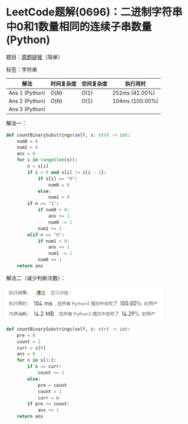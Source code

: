 # LeetCode题解(0696)：二进制字符串中0和1数量相同的连续子串数量(Python)

题目：[原题链接](https://leetcode-cn.com/problems/count-binary-substrings/)（简单）

标签：字符串

| 解法           | 时间复杂度 | 空间复杂度 | 执行用时        |
| -------------- | ---------- | ---------- | --------------- |
| Ans 1 (Python) | $O(N)$     | $O(1)$     | 252ms (42.00%)  |
| Ans 2 (Python) | $O(N)$     | $O(1)$     | 104ms (100.00%) |
| Ans 3 (Python) |            |            |                 |

解法一：

```python
def countBinarySubstrings(self, s: str) -> int:
    num0 = 0
    num1 = 0
    ans = 0
    for i in range(len(s)):
        n = s[i]
        if i > 0 and s[i] != s[i - 1]:
            if s[i] == "0":
                num0 = 0
            else:
                num1 = 0
        if n == "1":
            if num0 > 0:
                ans += 1
                num0 -= 1
            num1 += 1
        elif n == "0":
            if num1 > 0:
                ans += 1
                num1 -= 1
            num0 += 1
    return ans
```

解法二（减少判断次数）：

![LeetCode题解(0696)：截图1](LeetCode题解(0696)：截图1.png)

```python
def countBinarySubstrings(self, s: str) -> int:
    pre = 0
    count = 1
    curr = s[0]
    ans = 0
    for n in s[1:]:
        if n == curr:
            count += 1
        else:
            pre = count
            count = 1
            curr = n
        if pre >= count:
            ans += 1
    return ans
```